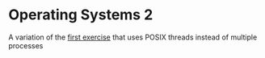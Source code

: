 # Operating Systems 2
A variation of the [first exercise][firstOS] that uses POSIX threads instead of multiple processes

[firstOS]: <https://github.com/DimitrisKlb/UniversityProjects/tree/master/OperatingSystems_1>